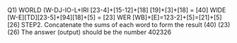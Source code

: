 Q1) WORLD (W-DJ-IO-L+IRI [23-4]+[15-12]+[18] [19]+[3]+[18] = [40]
WIDE [W-E][TD][23-5]+[94][18]+[5] = [23] WER [WB]+[E]=123-2]+[5]=[21]+[5] [26]
STEP2. Concatenate the sums of each word to form the result
(40) (23) (26)
The answer (output) should be the number 402326
